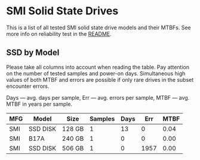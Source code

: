 SMI Solid State Drives
======================

This is a list of all tested SMI solid state drive models and their MTBFs. See
more info on reliability test in the [README](https://github.com/linuxhw/SMART).

SSD by Model
------------

Please take all columns into account when reading the table. Pay attention on the
number of tested samples and power-on days. Simultaneous high values of both MTBF
and errors are possible if only rare drives in the subset encounter errors.

Days   — avg. days per sample,
Err    — avg. errors per sample,
MTBF   — avg. MTBF in years per sample.

| MFG       | Model              | Size   | Samples | Days  | Err   | MTBF   |
|-----------|--------------------|--------|---------|-------|-------|--------|
| SMI       | SSD DISK           | 128 GB | 1       | 13    | 0     | 0.04   |
| SMI       | B17A               | 240 GB | 1       | 0     | 0     | 0.00   |
| SMI       | SSD DISK           | 506 GB | 1       | 0     | 1957  | 0.00   |
